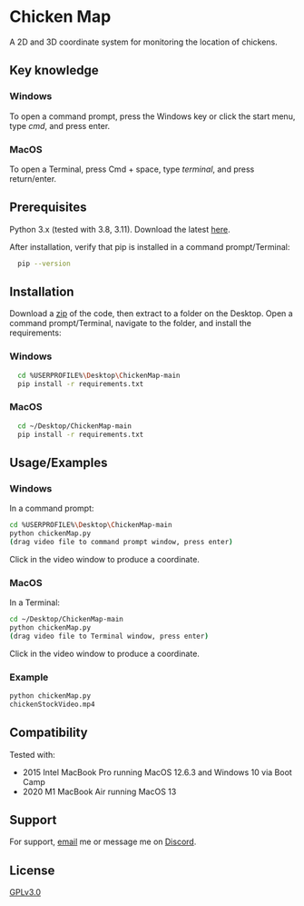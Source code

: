 
# Chicken Map

A 2D and 3D coordinate system for monitoring the location of chickens.


## Key knowledge

### Windows

To open a command prompt, press the Windows key or click the start menu, type *cmd*, and press enter.

### MacOS

To open a Terminal, press Cmd + space, type *terminal*, and press return/enter.
## Prerequisites

Python 3.x (tested with 3.8, 3.11). Download the latest [here](https://www.python.org/downloads/).

After installation, verify that pip is installed in a command prompt/Terminal:

```bash
  pip --version
```
## Installation

Download a [zip](https://github.com/lorians22/ChickenMap/archive/refs/heads/main.zip) of the code, then extract to a folder on the Desktop. Open a command prompt/Terminal, navigate to the folder, and install the requirements:

### Windows
```bash
  cd %USERPROFILE%\Desktop\ChickenMap-main
  pip install -r requirements.txt
```

### MacOS
```bash
  cd ~/Desktop/ChickenMap-main
  pip install -r requirements.txt
```
    
## Usage/Examples

### Windows

In a command prompt:

```bash
cd %USERPROFILE%\Desktop\ChickenMap-main
python chickenMap.py
(drag video file to command prompt window, press enter)
```
Click in the video window to produce a coordinate.

### MacOS

In a Terminal:

```bash
cd ~/Desktop/ChickenMap-main
python chickenMap.py
(drag video file to Terminal window, press enter)
```
Click in the video window to produce a coordinate.


### Example

```bash
python chickenMap.py
chickenStockVideo.mp4
```

## Compatibility

Tested with:
- 2015 Intel MacBook Pro running MacOS 12.6.3 and Windows 10 via Boot Camp
- 2020 M1 MacBook Air running MacOS 13
## Support

For support, [email](mailto:logan.orians@gmail.com) me or message me on [Discord](https://discord.com/users/l_orians).


## License

[GPLv3.0](https://github.com/lorians22/ChickenMap/blob/main/COPYING)

